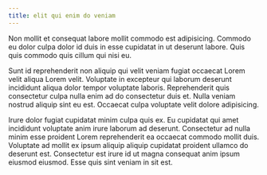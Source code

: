 ```yaml
---
title: elit qui enim do veniam
---
```


Non mollit et consequat labore mollit commodo est adipisicing. Commodo eu dolor culpa dolor id duis in esse cupidatat in ut deserunt labore. Quis quis commodo quis cillum qui nisi eu.

Sunt id reprehenderit non aliquip qui velit veniam fugiat occaecat Lorem velit aliqua Lorem velit. Voluptate in excepteur qui laborum deserunt incididunt aliqua dolor tempor voluptate laboris. Reprehenderit quis consectetur culpa nulla enim ad do consectetur duis et. Nulla veniam nostrud aliquip sint eu est. Occaecat culpa voluptate velit dolore adipisicing.

Irure dolor fugiat cupidatat minim culpa quis ex. Eu cupidatat qui amet incididunt voluptate anim irure laborum ad deserunt. Consectetur ad nulla minim esse proident Lorem reprehenderit ea occaecat commodo mollit duis. Voluptate ad mollit ex ipsum aliquip aliquip cupidatat proident ullamco do deserunt est. Consectetur est irure id ut magna consequat anim ipsum eiusmod eiusmod. Esse quis sint veniam in sit est.